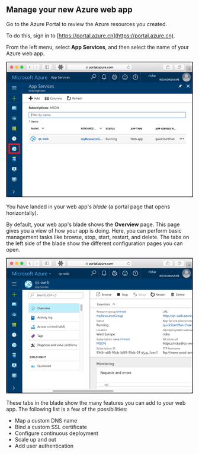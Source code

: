 ## Manage your new Azure web app

Go to the Azure Portal to review the Azure resources you created.

To do this, sign in to [https://portal.azure.cn](https://portal.azure.cn).

From the left menu, select **App Services**, and then select the name of your Azure web app.

![Portal navigation to Azure web app](./media/manage-azure-web-app/portal1.png)

You have landed in your web app's _blade_ (a portal page that opens horizontally).

By default, your web app's blade shows the **Overview** page. This page gives you a view of how your app is doing. Here, you can perform basic management tasks like browse, stop, start, restart, and delete. The tabs on the left side of the blade show the different configuration pages you can open.

![App Service blade in Azure Portal](./media/manage-azure-web-app/portal2.png)

These tabs in the blade show the many features you can add to your web app. The following list is a few of the possibilities:

* Map a custom DNS name
* Bind a custom SSL certificate
* Configure continuous deployment
* Scale up and out
* Add user authentication